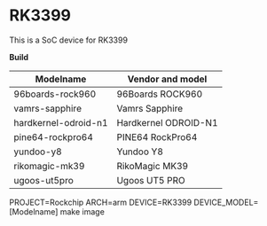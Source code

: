 # RK3399

This is a SoC device for RK3399

**Build**

| Modelname | Vendor and model |
| ------ | ------ |
| 96boards-rock960 | 96Boards ROCK960 |
| vamrs-sapphire | Vamrs Sapphire |
| hardkernel-odroid-n1 | Hardkernel ODROID-N1 |
| pine64-rockpro64 | PINE64 RockPro64 |
| yundoo-y8 | Yundoo Y8 |
| rikomagic-mk39 | RikoMagic MK39 |
| ugoos-ut5pro | Ugoos UT5 PRO |

PROJECT=Rockchip ARCH=arm DEVICE=RK3399 DEVICE_MODEL=[Modelname] make image
